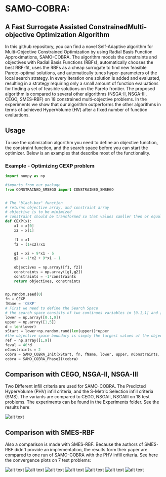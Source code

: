 # SAMO-COBRA: 
## A Fast Surrogate Assisted ConstrainedMulti-objective Optimization Algorithm

In this github repository, you can find a novel Self-Adaptive algorithm for Multi-Objective Constrained Optimization by using Radial Basis Function Approximations, SAMO-COBRA.
The algorithm models the constraints and objectives with Radial Basis Functions (RBFs), automatically chooses the best RBF-fit, uses the RBFs as a cheap surrogate to find new feasible Pareto-optimal solutions, and automatically tunes hyper-parameters of the local search strategy. 
In every iteration one solution is added and evaluated, resulting in a strategy requiring only a small amount of function evaluations for finding a set of feasible solutions on the Pareto frontier. 
The proposed algorithm is compared to several other algorithms (NSGA-II, NSGA-III, CEGO, SMES-RBF) on 18 constrained multi-objective problems. 
In the experiments we show that our algorithm outperforms the other algorithms in terms of achieved HyperVolume (HV) after a fixed number of function evaluations.

## Usage

To use the optimization algorithm you need to define an objective function, the constraint function, and the search space before you can start the optimizer. Below is an examples that describe most of the functionality.
### Example - Optimizing CEXP problem

```python
import numpy as np

#imports from our package
from CONSTRAINED_SMSEGO import CONSTRAINED_SMSEGO


# The "black-box" function
# returns objective array, and constraint array
# objective is to be minimized
# constraint should be transformed so that values samller then or equal to 0 are feasible
def CEXP(x):
    x1 = x[0]
    x2 = x[1]
    
    f1 = x1
    f2 = (1+x2)/x1
    
    g1 = x2 + 9*x1 - 6
    g2 = -1*x2 + 9*x1 - 1
    
    objectives = np.array([f1, f2])
    constraints = np.array([g1,g2])
    constraints = -1*constraints 
    return objectives, constraints


np.random.seed(0)
fn = CEXP
fName = 'CEXP'
# First we need to define the Search Space
# the search space consists of two continues variables in [0.1,1] and [0,5]
lower = np.array([0.1,0])
upper = np.array([1,5])
d = len(lower)
xStart = lower+np.random.rand(len(upper))*upper
#the objective space boundary is simply the largest values of the objective function we are interested in.
ref = np.array([1,9])
feval = 40*d
nConstraints = 2
cobra = SAMO_COBRA_Init(xStart, fn, fName, lower, upper, nConstraints, ref=ref, feval=feval, initDesPoints=d+1, cobraSeed=0, iterPlot=True)
cobra = SAMO_COBRA_PhaseII(cobra)

```


## Comparison with CEGO, NSGA-II, NSGA-III
Two Different infill criteria are used for SAMO-COBRA. The Predicted HyperVolume (PHV) infill criteria, and the S-Metric Selection infill criteria (SMS). The variants are compared to CEGO, NSGAII, NSGAIII on 18 test problems. The experiments can be found in the Experiments folder. See the results here:

![alt text](https://github.com/RoydeZomer/SAMO-COBRA/blob/main/SAMO_COBRA_RESULTS.PNG?raw=true)

## Comparison with SMES-RBF
Also a comparison is made with SMES-RBF. Because the authors of SMES-RBF didn't provide an implementation, the results form their paper are compared to one run of SAMO-COBRA with the PHV infill criteria. See here the convergence plots on 7 test problems:

![alt text](https://github.com/RoydeZomer/SAMO-COBRA/blob/main/Experiments/SMES_ReferencePoints_rregis/Convergenceplot%20BNH%20SAMO-COBRA%20vs%20SAMO-COBRA.png?raw=true)
![alt text](https://github.com/RoydeZomer/SAMO-COBRA/blob/main/Experiments/SMES_ReferencePoints_rregis/Convergenceplot%20SRN%20SAMO-COBRA%20vs%20SAMO-COBRA.png?raw=true)
![alt text](https://github.com/RoydeZomer/SAMO-COBRA/blob/main/Experiments/SMES_ReferencePoints_rregis/Convergenceplot%20TNK%20SAMO-COBRA%20vs%20SAMO-COBRA.png?raw=true)
![alt text](https://github.com/RoydeZomer/SAMO-COBRA/blob/main/Experiments/SMES_ReferencePoints_rregis/Convergenceplot%20OSY%20SAMO-COBRA%20vs%20SAMO-COBRA.png?raw=true)
![alt text](https://github.com/RoydeZomer/SAMO-COBRA/blob/main/Experiments/SMES_ReferencePoints_rregis/Convergenceplot%20TRICOP%20SAMO-COBRA%20vs%20SAMO-COBRA.png?raw=true)
![alt text](https://github.com/RoydeZomer/SAMO-COBRA/blob/main/Experiments/SMES_ReferencePoints_rregis/Convergenceplot%20BICOP1%20SAMO-COBRA%20vs%20SAMO-COBRA.png?raw=true)
![alt text](https://github.com/RoydeZomer/SAMO-COBRA/blob/main/Experiments/SMES_ReferencePoints_rregis/Convergenceplot%20BICOP2%20SAMO-COBRA%20vs%20SAMO-COBRA.png?raw=true)
